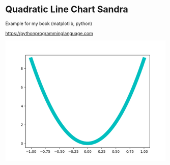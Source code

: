 # Quadratic Line Chart Sandra 

Example for my book (matplotlib, python)

https://pythonprogramminglanguage.com

<img src='chart.png'>
